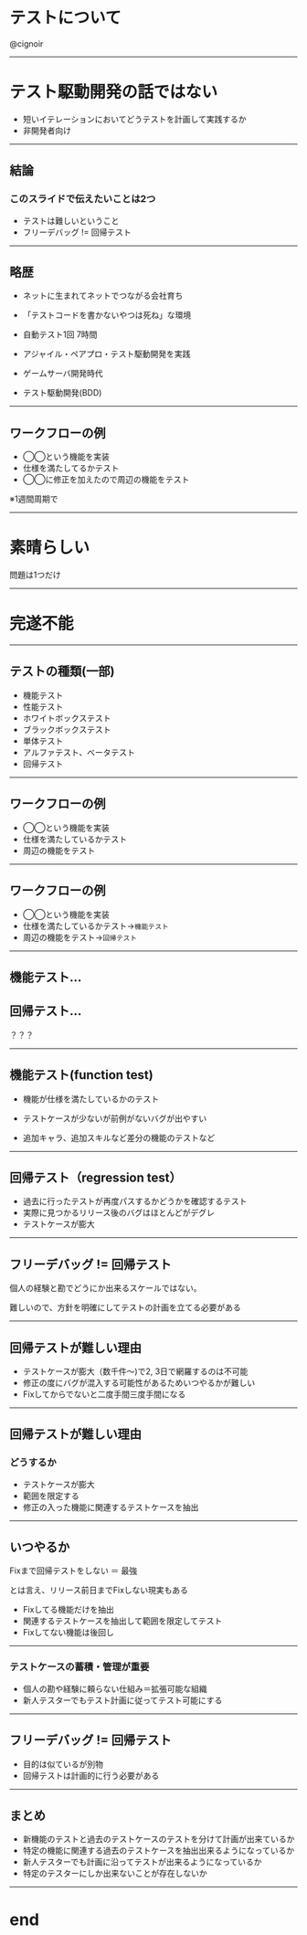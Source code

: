 # テストについて

@cignoir

---

# テスト駆動開発の話ではない
- 短いイテレーションにおいてどうテストを計画して実践するか
- 非開発者向け

---

## 結論
### このスライドで伝えたいことは2つ

- テストは難しいということ
- フリーデバッグ != 回帰テスト

---

## 略歴

- ネットに生まれてネットでつながる会社育ち
 - 「テストコードを書かないやつは死ね」な環境
 - 自動テスト1回 7時間
 - アジャイル・ペアプロ・テスト駆動開発を実践

- ゲームサーバ開発時代
 - テスト駆動開発(BDD)

---

## ワークフローの例

- ◯◯という機能を実装
- 仕様を満たしてるかテスト
- ◯◯に修正を加えたので周辺の機能をテスト

※1週間周期で

---

# 素晴らしい

問題は1つだけ

---

# 完遂不能

---

## テストの種類(一部)

- 機能テスト
- 性能テスト
- ホワイトボックステスト
- ブラックボックステスト
- 単体テスト
- アルファテスト、ベータテスト
- 回帰テスト

---

## ワークフローの例

- ◯◯という機能を実装
- 仕様を満たしているかテスト
- 周辺の機能をテスト

---

## ワークフローの例

- ◯◯という機能を実装
- 仕様を満たしているかテスト→```機能テスト```
- 周辺の機能をテスト→```回帰テスト```

---

## 機能テスト…
## 回帰テスト…

？？？

---

## 機能テスト(function test)

- 機能が仕様を満たしているかのテスト
- テストケースが少ないが前例がないバグが出やすい

- 追加キャラ、追加スキルなど差分の機能のテストなど

---

## 回帰テスト（regression test）

- 過去に行ったテストが再度パスするかどうかを確認するテスト
- 実際に見つかるリリース後のバグはほとんどがデグレ
- テストケースが膨大

---

## フリーデバッグ != 回帰テスト


個人の経験と勘でどうにか出来るスケールではない。

難しいので、方針を明確にしてテストの計画を立てる必要がある

---

## 回帰テストが難しい理由

- テストケースが膨大（数千件～)で2, 3日で網羅するのは不可能
- 修正の度にバグが混入する可能性があるためいつやるかが難しい
- Fixしてからでないと二度手間三度手間になる

---

## 回帰テストが難しい理由
### どうするか

- テストケースが膨大
 - 範囲を限定する
 - 修正の入った機能に関連するテストケースを抽出

---

## いつやるか

Fixまで回帰テストをしない ＝ 最強

とは言え、リリース前日までFixしない現実もある

- Fixしてる機能だけを抽出
- 関連するテストケースを抽出して範囲を限定してテスト
- Fixしてない機能は後回し

---

### テストケースの蓄積・管理が重要
- 個人の勘や経験に頼らない仕組み＝拡張可能な組織
- 新人テスターでもテスト計画に従ってテスト可能にする

---

## フリーデバッグ != 回帰テスト

- 目的は似ているが別物
- 回帰テストは計画的に行う必要がある

---

## まとめ
- 新機能のテストと過去のテストケースのテストを分けて計画が出来ているか
- 特定の機能に関連する過去のテストケースを抽出出来るようになっているか
- 新人テスターでも計画に沿ってテストが出来るようになっているか
- 特定のテスターにしか出来ないことが存在しないか

---

# end
